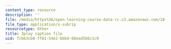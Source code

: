 ```yaml
---
content_type: resource
description: ''
file: /media/https%3A/open-learning-course-data-rc.s3.amazonaws.com/18-03sc-differential-equations-fall-2011/fcbb3cb8ff8154e2bbb468ead566c1c9_eyNm7XGJr4s.vtt
file_type: application/x-subrip
resourcetype: Other
title: 3play caption file
uid: fcbb3cb8-ff81-54e2-bbb4-68ead566c1c9
---
```

